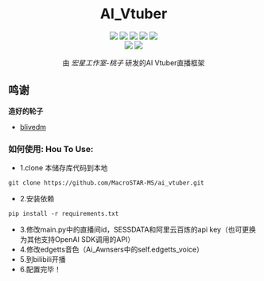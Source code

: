 <div align="center">

# AI_Vtuber

[![][python]][python]
[![][github-release-shield]][github-release-link]
[![][github-stars-shield]][github-stars-link]
[![][github-forks-shield]][github-forks-link]
[![][github-issues-shield]][github-issues-link]  
[![][github-contributors-shield]][github-contributors-link]
[![][github-license-shield]][github-license-link]

由 *宏星工作室-桃子* 研发的AI Vtuber直播框架
</div>

## 鸣谢
**造好的轮子**
- [blivedm](https://github.com/xfgryujk/blivedm)

### 如何使用: Hou To Use:
- 1.clone 本储存库代码到本地
```
git clone https://github.com/MacroSTAR-MS/ai_vtuber.git
```
- 2.安装依赖
```
pip install -r requirements.txt
```
- 3.修改main.py中的直播间id，SESSDATA和阿里云百炼的api key（也可更换为其他支持OpenAI SDK调用的API）
- 4.修改edgetts音色（Ai_Awnsers中的self.edgetts_voice）
- 5.到bilibili开播
- 6.配置完毕！


[python]: https://img.shields.io/badge/Python-3.12+-blue.svg?labelColor=black
[github-contributors-link]: https://github.com/MacroSTAR-MS/Ai_Vtuber/graphs/contributors
[github-contributors-shield]: https://img.shields.io/github/contributors/MacroSTAR-MS/Ai_Vtuber?color=c4f042&labelColor=black&style=flat-square
[github-forks-link]: https://github.com/MacroSTAR-MS/Ai_Vtuber/network/members
[github-forks-shield]: https://img.shields.io/github/forks/MacroSTAR-MS/Ai_Vtuber?color=8ae8ff&labelColor=black&style=flat-square
[github-issues-link]: https://github.com/MacroSTAR-MS/Ai_Vtuberr/issues
[github-issues-shield]: https://img.shields.io/github/issues/MacroSTAR-MS/Ai_Vtuber?color=ff80eb&labelColor=black&style=flat-square
[github-license-link]: https://github.com/MacroSTAR-MS/Ai_Vtuber/blob/main/LICENSE
[github-license-shield]: https://img.shields.io/github/license/MacroSTAR-MS/Ai_Vtuber
[github-release-link]: https://github.com/Ikaros-521/AI-Vtuber/releases
[github-release-shield]: https://img.shields.io/github/v/release/MacroSTAR-MS/Ai_Vtuber?color=369eff&labelColor=black&logo=github&style=flat-square
[github-releasedate-link]: https://github.com/MacroSTAR-MS/Ai_Vtuber/releases
[github-releasedate-shield]: https://img.shields.io/github/release-date/MacroSTAR-MS/Ai_Vtuber?labelColor=black&style=flat-square
[github-stars-link]: https://github.com/MacroSTAR-MS/Ai_Vtuber/network/stargazers
[github-stars-shield]: https://img.shields.io/github/stars/MacroSTAR-MS/Ai_Vtuber?color=ffcb47&labelColor=black&style=flat-square?color=white&labelColor=black&style=flat-square
